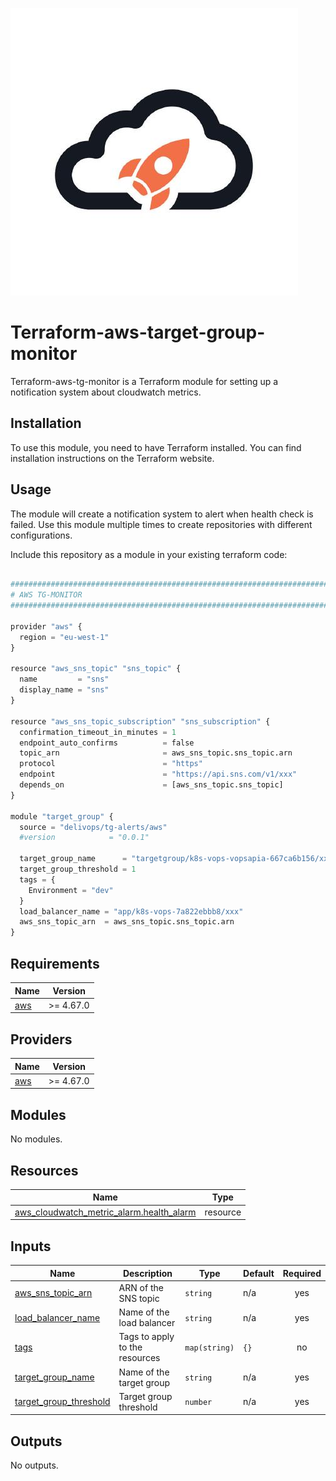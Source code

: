 ![image info](logo.jpeg)

# Terraform-aws-target-group-monitor

Terraform-aws-tg-monitor is a Terraform module for setting up a notification system about cloudwatch metrics.

## Installation

To use this module, you need to have Terraform installed. You can find installation instructions on the Terraform website.

## Usage

The module will create a notification system to alert when health check is failed.
Use this module multiple times to create repositories with different configurations.

Include this repository as a module in your existing terraform code:

```python

################################################################################
# AWS TG-MONITOR
################################################################################

provider "aws" {
  region = "eu-west-1"
}

resource "aws_sns_topic" "sns_topic" {
  name         = "sns"
  display_name = "sns"
}

resource "aws_sns_topic_subscription" "sns_subscription" {
  confirmation_timeout_in_minutes = 1
  endpoint_auto_confirms          = false
  topic_arn                       = aws_sns_topic.sns_topic.arn
  protocol                        = "https"
  endpoint                        = "https://api.sns.com/v1/xxx"
  depends_on                      = [aws_sns_topic.sns_topic]
}

module "target_group" {
  source = "delivops/tg-alerts/aws"
  #version            = "0.0.1"

  target_group_name      = "targetgroup/k8s-vops-vopsapia-667ca6b156/xxx"
  target_group_threshold = 1
  tags = {
    Environment = "dev"
  }
  load_balancer_name = "app/k8s-vops-7a822ebbb8/xxx"
  aws_sns_topic_arn  = aws_sns_topic.sns_topic.arn
}

```

<!-- BEGIN_TF_DOCS -->
## Requirements

| Name | Version |
|------|---------|
| <a name="requirement_aws"></a> [aws](#requirement\_aws) | >= 4.67.0 |

## Providers

| Name | Version |
|------|---------|
| <a name="provider_aws"></a> [aws](#provider\_aws) | >= 4.67.0 |

## Modules

No modules.

## Resources

| Name | Type |
|------|------|
| [aws_cloudwatch_metric_alarm.health_alarm](https://registry.terraform.io/providers/hashicorp/aws/latest/docs/resources/cloudwatch_metric_alarm) | resource |

## Inputs

| Name | Description | Type | Default | Required |
|------|-------------|------|---------|:--------:|
| <a name="input_aws_sns_topic_arn"></a> [aws\_sns\_topic\_arn](#input\_aws\_sns\_topic\_arn) | ARN of the SNS topic | `string` | n/a | yes |
| <a name="input_load_balancer_name"></a> [load\_balancer\_name](#input\_load\_balancer\_name) | Name of the load balancer | `string` | n/a | yes |
| <a name="input_tags"></a> [tags](#input\_tags) | Tags to apply to the resources | `map(string)` | `{}` | no |
| <a name="input_target_group_name"></a> [target\_group\_name](#input\_target\_group\_name) | Name of the target group | `string` | n/a | yes |
| <a name="input_target_group_threshold"></a> [target\_group\_threshold](#input\_target\_group\_threshold) | Target group threshold | `number` | n/a | yes |

## Outputs

No outputs.
<!-- END_TF_DOCS -->
